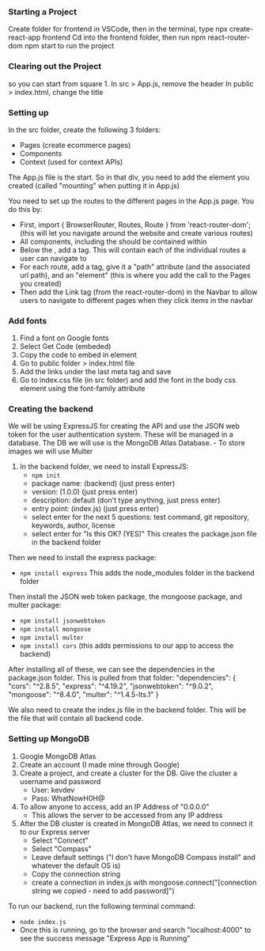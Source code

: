 ### Starting a Project
Create folder for frontend in VSCode, then in the terminal, type npx create-react-app frontend
Cd into the frontend folder, then run npm react-router-dom
npm start to run the project

### Clearing out the Project
so you can start from square 1.
In src > App.js, remove the header
In public > index.html, change the title

### Setting up
In the src folder, create the following 3 folders:
- Pages (create ecommerce pages)
- Components
- Context (used for context APIs)

The App.js file is the start. So in that div, you need to add the <Navbar /> element you created
(called "mounting" when putting it in App.js)

You need to set up the routes to the different pages in the App.js page. You do this by:
- First, import { BrowserRouter, Routes, Route } from 'react-router-dom'; (this will let you navigate around the website and create various routes)
- All components, including the <Navbar> should be contained within <BrowserRouter></BrowserRouter>
- Below the <Navbar>, add a <Routes></Routes> tag. This will contain each of the individual routes a user can navigate to
- For each route, add a <Route> tag, give it a "path" attribute (and the associated url path), and an "element" (this is where you add the call to the Pages you created)
- Then add the Link tag (from the react-router-dom) in the Navbar to allow users to navigate to different pages when they click items in the navbar

### Add fonts
1. Find a font on Google fonts
2. Select Get Code (embeded)
3. Copy the code to embed in <head> element
4. Go to public folder > index.html file
5. Add the links under the last meta tag and save
6. Go to index.css file (in src folder) and add the font in the body css element using the font-family attribute

### Creating the backend
We will be using ExpressJS for creating the API and use the JSON web token for the user authentication system. 
These will be managed in a database. The DB we will use is the MongoDB Atlas Database.
    - To store images we will use Multer
1. In the backend folder, we need to install ExpressJS:
    - `npm init`
    - package name: (backend) (just press enter)
    - version: (1.0.0) (just press enter)
    - description: default (don't type anything, just press enter)
    - entry point: (index.js) (just press enter)
    - select enter for the next 5 questions: test command, git repository, keywords, author, license
    - select enter for "Is this OK? (YES)"
This creates the package.json file in the backend folder

Then we need to install the express package:
- `npm install express`
This adds the node_modules folder in the backend folder

Then install the JSON web token package, the mongoose package, and multer package:
- `npm install jsonwebtoken`
- `npm install mongoose`
- `npm install multer`
- `npm install cors` (this adds permissions to our app to access the backend)

After installing all of these, we can see the dependencies in the package.json folder. This is pulled from that folder:
    "dependencies": {
        "cors": "^2.8.5",
        "express": "^4.19.2",
        "jsonwebtoken": "^9.0.2",
        "mongoose": "^8.4.0",
        "multer": "^1.4.5-lts.1"
    }

We also need to create the index.js file in the backend folder. This will be the file that will contain all backend code.

### Setting up MongoDB
1. Google MongoDB Atlas
2. Create an account (I made mine through Google)
3. Create a project, and create a cluster for the DB. Give the cluster a username and password
    - User: kevdev
    - Pass: WhatNowH0H@
4. To allow anyone to access, add an IP Address of "0.0.0.0"
    - This allows the server to be accessed from any IP address
5. After the DB cluster is created in MongoDB Atlas, we need to connect it to our Express server
    - Select "Connect"
    - Select "Compass"
    - Leave default settings ("I don't have MongoDB Compass install" and whatever the default OS is)
    - Copy the connection string
    - create a connection in index.js with mongoose.connect("[connection string we copied - need to add password]")

To run our backend, run the following terminal command:
- `node index.js`
- Once this is running, go to the browser and search "localhost:4000" to see the success message "Express App is Running"
